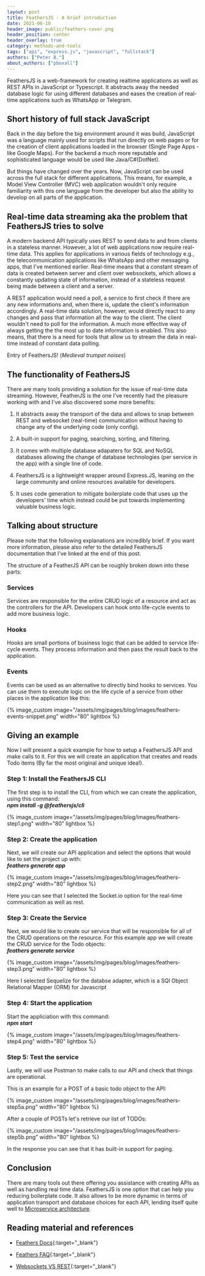 ```yaml
---
layout: post
title: FeathersJS - A brief introduction
date: 2021-06-10
header_image: public/feathers-cover.png
header_position: center
header_overlay: true
category: methods-and-tools
tags: ["api", "express.js", "javascript", "fullstack"]
authors: ["Peter B."]
about_authors: ["pboxall"]
---
```

FeathersJS is a web-framework for creating realtime applications as well as REST APIs in JavaScript or Typescript.
It abstracts away the needed database logic for using different databases and eases the creation of real-time applications such as WhatsApp or Telegram.

## Short history of full stack JavaScript

Back in the day before the big environment around it was build, JavaScript was a language mainly used for scripts that run directly on web pages or for the creation of client applications loaded in the browser (Single Page Apps - like Google Maps).
For the backend a much more reputable and sophisticated language would be used like Java/C#(DotNet).

But things have changed over the years. Now, JavaScript can be used across the full stack for different applications.
This means, for example, a Model View Controller (MVC) web application wouldn't only require familiarity with this one language from the developer but also the ability to develop on all parts of the application.

## Real-time data streaming aka the problem that FeathersJS tries to solve

A modern backend API typically uses REST to send data to and from clients in a stateless manner.
However, a lot of web applications now require real-time data.
This applies for applications in various fields of technology e.g., the telecommunication applications like WhatsApp and other messaging apps, that I've mentioned earlier. 
Real-time means that a constant stream of data is created between server and client over websockets, which allows a constantly updating state of information, instead of a stateless request being made between a client and a server.

A REST application would need a poll, a service to first check if there are any new informations and, when there is, update the client's information accordingly. 
A real-time data solution, however, would directly react to any changes and pass that information all the way to the client. The client wouldn't need to poll for the information.
A much more effective way of always getting the the most up to date information is enabled.
This also means, that there is a need for tools that allow us to stream the data in real-time instead of constant data polling.

Entry of FeathersJS! (*Medieval trumpet noises*)

## The functionality of FeathersJS

There are many tools providing a solution for the issue of real-time data streaming.
However, FeatherJS is the one I've recently had the pleasure working with and I've also discovered some more benefits:

1. It abstracts away the transport of the data and allows to snap between REST and websocket (real-time) communication without having to change any of the underlying code (only config).

1. A built-in support for paging, searching, sorting, and filtering.

1. It comes with multiple database adapaters for SQL and NoSQL databases allowing the change of database technologies (per service in the app) with a single line of code.

1. FeathersJS is a lightweight wrapper around Express.JS, leaning on the large community and online resources available for developers.

1. It uses code generation to mitigate boilerplate code that uses up the developers' time which instead could be put towards implementing valuable business logic. 

## Talking about structure

Please note that the following explanations are incredibly brief. If you want more information, please also refer to the detailed FeathersJS documentation that I've linked at the end of this post.

The structure of a FeatherJS API can be roughly broken down into these parts: 

### Services

Services are responsible for the entire CRUD logic of a resource and act as the controllers for the API. 
Developers can hook onto life-cycle events to add more business logic.

### Hooks

Hooks are small portions of business logic that can be added to service life-cycle events.
They process information and then pass the result back to the application.

### Events

Events can be used as an alternative to directly bind hooks to services.
You can use them to execute logic on the life cycle of a service from other places in the application like this:

{% image_custom image="/assets/img/pages/blog/images/feathers-events-snippet.png" width="80" lightbox %}

## Giving an example

Now I will present a quick example for how to setup a FeathersJS API and make calls to it. 
For this we will create an application that creates and reads Todo items (By far the most original and unique idea!).

### Step 1: Install the FeathersJS CLI

The first step is to install the CLI, from which we can create the application, using this command:<br>
***npm install -g @feathersjs/cli***

{% image_custom image="/assets/img/pages/blog/images/feathers-step1.png" width="80" lightbox %}

### Step 2: Create the application

Next, we will create our API application and select the options that would like to set the project up with:<br>
***feathers generate app***

{% image_custom image="/assets/img/pages/blog/images/feathers-step2.png" width="80" lightbox %}

Here you can see that I selected the Socket.io option for the real-time communication as well as rest.

### Step 3: Create the Service

Next, we would like to create our service that will be responsible for all of the CRUD operations on the resource.
For this example app we will create the CRUD service for the Todo objects:<br>
***feathers generate service***

{% image_custom image="/assets/img/pages/blog/images/feathers-step3.png" width="80" lightbox %}

Here I selected Sequelize for the databse adapter, which is a SQl Object Relational Mapper (ORM) for Javascript

### Step 4: Start the application

Start the appliciation with this command:<br>
***npm start***

{% image_custom image="/assets/img/pages/blog/images/feathers-step4.png" width="80" lightbox %}

### Step 5: Test the service

Lastly, we will use Postman to make calls to our API and check that things are operational.

This is an example for a POST of a basic todo object to the API:

{% image_custom image="/assets/img/pages/blog/images/feathers-step5a.png" width="80" lightbox %}
 
After a couple of POSTs let's retrieve our list of TODOs:

{% image_custom image="/assets/img/pages/blog/images/feathers-step5b.png" width="80" lightbox %}

In the response you can see that it has built-in support for paging.

## Conclusion
There are many tools out there offering you assistance with creating APIs as well as handling real time data. 
FeathersJS is one option that can help you reducing boilerplate code. It also allows to be more dynamic in terms of application transport and database choices for each API, lending itself quite well to [Microservice architecture](/blog//events/wjax2015-microservices/). 

## Reading material and references

 * [Feathers Docs](https://docs.feathersjs.com/){:target="_blank"}

 * [Feathers FAQ](https://docs.feathersjs.com/help/faq.html){:target="_blank"}

 * [Websockets VS REST](https://www.educba.com/websocket-vs-rest/){:target="_blank"}

